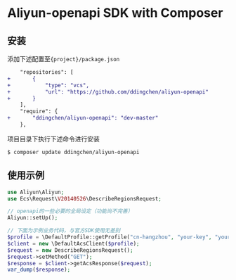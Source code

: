 # Aliyun-openapi SDK with Composer

## 安装

添加下述配置至```{project}/package.json```
```diff
    "repositories": [
+       {
+           "type": "vcs",
+           "url": "https://github.com/ddingchen/aliyun-openapi"
+       }
    ],
    "require": {
+       "ddingchen/aliyun-openapi": "dev-master"
    },
```

项目目录下执行下述命令进行安装
```
$ composer update ddingchen/aliyun-openapi
```

## 使用示例
```php
use Aliyun\Aliyun;
use Ecs\Request\V20140526\DescribeRegionsRequest;

// openapi的一些必要的全局设定（功能尚不完善）
Aliyun::setUp();

// 下面为示例业务代码，与官方SDK使用无差别
$profile = \DefaultProfile::getProfile("cn-hangzhou", "your-key", "your-secret");
$client = new \DefaultAcsClient($profile);
$request = new DescribeRegionsRequest();
$request->setMethod("GET");
$response = $client->getAcsResponse($request);
var_dump($response);
```
